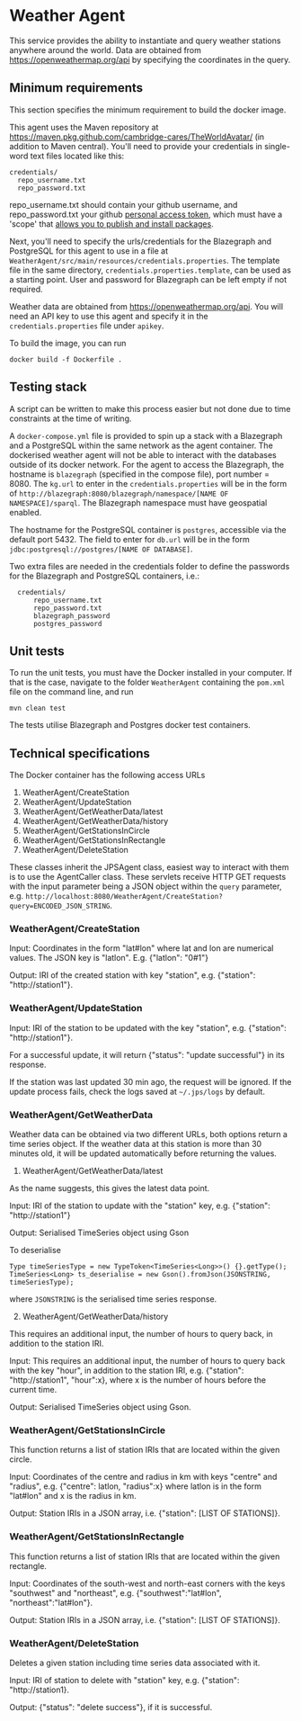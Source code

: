# Weather Agent
This service provides the ability to instantiate and query weather stations anywhere around the world. Data are obtained from https://openweathermap.org/api by specifying the coordinates in the query.

## Minimum requirements
This section specifies the minimum requirement to build the docker image. 

This agent uses the Maven repository at https://maven.pkg.github.com/cambridge-cares/TheWorldAvatar/ (in addition to Maven central).
You'll need to provide your credentials in single-word text files located like this:
```
credentials/
  repo_username.txt
  repo_password.txt
```

repo_username.txt should contain your github username, and repo_password.txt your github [personal access token](https://docs.github.com/en/github/authenticating-to-github/creating-a-personal-access-token), which must have a 'scope' that [allows you to publish and install packages](https://docs.github.com/en/packages/working-with-a-github-packages-registry/working-with-the-apache-maven-registry#authenticating-to-github-packages).

Next, you'll need to specify the urls/credentials for the Blazegraph and PostgreSQL for this agent to use in a file at `WeatherAgent/src/main/resources/credentials.properties`. The template file in the same directory, `credentials.properties.template`, can be used as a starting point. User and password for Blazegraph can be left empty if not required.

Weather data are obtained from https://openweathermap.org/api. You will need an API key to use this agent and specify it in the `credentials.properties` file under `apikey`.

To build the image, you can run 
```
docker build -f Dockerfile .
```

## Testing stack
A script can be written to make this process easier but not done due to time constraints at the time of writing.

A `docker-compose.yml` file is provided to spin up a stack with a Blazegraph and a PostgreSQL within the same network as the agent container. The dockerised weather agent will not be able to interact with the databases outside of its docker network. For the agent to access the Blazegraph, the hostname is `blazegraph` (specified in the compose file), port number = 8080. The `kg.url` to enter in the `credentials.properties` will be in the form of `http://blazegraph:8080/blazegraph/namespace/[NAME OF NAMESPACE]/sparql`. The Blazegraph namespace must have geospatial enabled.

The hostname for the PostgreSQL container is `postgres`, accessible via the default port 5432. The field to enter for `db.url` will be in the form `jdbc:postgresql://postgres/[NAME OF DATABASE]`.

Two extra files are needed in the credentials folder to define the passwords for the Blazegraph and PostgreSQL containers, i.e.:
```
  credentials/
      repo_username.txt
      repo_password.txt
      blazegraph_password
      postgres_password
```

## Unit tests
To run the unit tests, you must have the Docker installed in your computer. If that is the case, navigate to the folder `WeatherAgent` containing the `pom.xml` file on the command line, and run 
```
mvn clean test
```
The tests utilise Blazegraph and Postgres docker test containers.

## Technical specifications
The Docker container has the following access URLs

1. WeatherAgent/CreateStation
2. WeatherAgent/UpdateStation
3. WeatherAgent/GetWeatherData/latest
4. WeatherAgent/GetWeatherData/history
5. WeatherAgent/GetStationsInCircle
6. WeatherAgent/GetStationsInRectangle
7. WeatherAgent/DeleteStation

These classes inherit the JPSAgent class, easiest way to interact with them is to use the AgentCaller class. These servlets receive HTTP GET requests with the input parameter being a JSON object within the `query` parameter, e.g. `http://localhost:8080/WeatherAgent/CreateStation?query=ENCODED_JSON_STRING`.

### WeatherAgent/CreateStation
Input: Coordinates in the form "lat#lon" where lat and lon are numerical values. The JSON key is "latlon". E.g. {"latlon": "0#1"}

Output: IRI of the created station with key "station", e.g. {"station": "http://station1"}.

### WeatherAgent/UpdateStation
Input: IRI of the station to be updated with the key "station", e.g. {"station": "http://station1"}.

For a successful update, it will return {"status": "update successful"} in its response.

If the station was last updated 30 min ago, the request will be ignored. If the update process fails, check the logs saved at `~/.jps/logs` by default.

### WeatherAgent/GetWeatherData
Weather data can be obtained via two different URLs, both options return a time series object. If the weather data at this station is more than 30 minutes old, it will be updated automatically before returning the values.

1) WeatherAgent/GetWeatherData/latest

As the name suggests, this gives the latest data point.

Input: IRI of the station to update with the "station" key, e.g. {"station": "http://station1"}

Output: Serialised TimeSeries object using Gson

To deserialise
```
Type timeSeriesType = new TypeToken<TimeSeries<Long>>() {}.getType();
TimeSeries<Long> ts_deserialise = new Gson().fromJson(JSONSTRING, timeSeriesType);
 ```
 where `JSONSTRING` is the serialised time series response.

 2) WeatherAgent/GetWeatherData/history

 This requires an additional input, the number of hours to query back, in addition to the station IRI.

 Input: This requires an additional input, the number of hours to query back with the key "hour", in addition to the station IRI, e.g. {"station": "http://station1", "hour":x}, where x is the number of hours before the current time.

 Output: Serialised TimeSeries object using Gson.

### WeatherAgent/GetStationsInCircle
This function returns a list of station IRIs that are located within the given circle.

Input: Coordinates of the centre and radius in km with keys "centre" and "radius", e.g. {"centre": latlon, "radius":x} where latlon is in the form "lat#lon" and x is the radius in km.

Output: Station IRIs in a JSON array, i.e. {"station": [LIST OF STATIONS]}.

### WeatherAgent/GetStationsInRectangle
This function returns a list of station IRIs that are located within the given rectangle.

Input: Coordinates of the south-west and north-east corners with the keys "southwest" and "northeast", e.g. {"southwest":"lat#lon", "northeast":"lat#lon"}.

Output: Station IRIs in a JSON array, i.e. {"station": [LIST OF STATIONS]}.

### WeatherAgent/DeleteStation
Deletes a given station including time series data associated with it.

Input: IRI of station to delete with "station" key, e.g. {"station": "http://station1}.

Output: {"status": "delete success"}, if it is successful.




